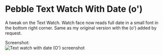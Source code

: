 Pebble Text Watch With Date (o')
=================

A tweak on the Text Watch. Watch face now reads full date in a small font in the bottom right corner. Same as my original version with the (o') added by request.

Screenshot:  
![Text watch with date (O') screenshot](http://i.imgur.com/XxxlWed.jpg)
